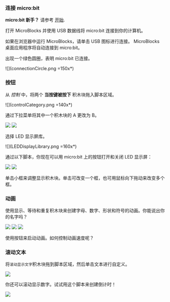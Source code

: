 ### 连接 micro:bit

**micro:bit 新手？** 请参考 [开始](https://microblocks.fun/get-started).

打开 MicroBlocks 并使用 USB 数据线将 micro:bit 连接到你的计算机。

如果在浏览器中运行 MicroBlocks，请单击 USB 图标进行连接。
MicroBlocks 桌面应用程序将自动连接到 micro:bit。

出现一个绿色圆圈，表明 micro:bit 已连接。

![](connectionCircle.png =150x*)

### 按钮

从 *控制* 中，将两个 **当按键被按下** 积木块拖入脚本区域。

![](controlCategory.png =140x*)

通过下拉菜单将其中一个积木块的 A 更改为 B。

![](buttonAHat.png) ![](buttonBHat.png)

选择 LED 显示屏库。

![](LEDDisplayLibrary.png =160x*)

通过以下脚本，你现在可以用 micro:bit 上的按钮打开和关闭 LED 显示屏：

![](buttonAFace.png) ![](buttonBClear.png)

单击小框来调整显示积木块。单击可改变一个框，也可用鼠标向下拖动来改变多个框。

### 动画

使用显示、等待和重复积木块来创建字母、数字、形状和符号的动画。你能说出你的名字吗？

![](animation-hey.png) ![](animation-face.png) ![](animation-shapes.png)

使用按钮来启动动画。如何控制动画速度呢？

### 滚动文本

将`滚动显示文字`积木块拖到脚本区域，然后单击文本进行自定义。

![](scrollText.png)

你还可以滚动显示数字。试试用这个脚本来创建倒计时！

![](scroll321Go.png)
